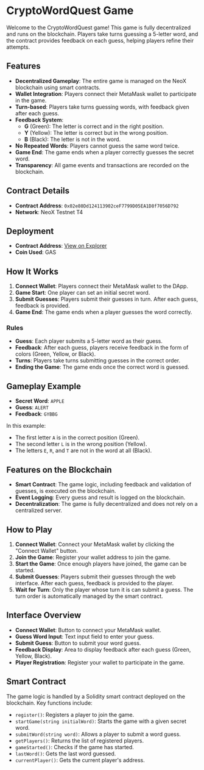 # CryptoWordQuest Game

Welcome to the CryptoWordQuest game! This game is fully decentralized and runs on the  blockchain. Players take turns guessing a 5-letter word, and the contract provides feedback on each guess, helping players refine their attempts.

## Features

- **Decentralized Gameplay**: The entire game is managed on the NeoX blockchain using smart contracts.
- **Wallet Integration**: Players connect their MetaMask wallet to participate in the game.
- **Turn-based**: Players take turns guessing words, with feedback given after each guess.
- **Feedback System**:
  - **G** (Green): The letter is correct and in the right position.
  - **Y** (Yellow): The letter is correct but in the wrong position.
  - **B** (Black): The letter is not in the word.
- **No Repeated Words**: Players cannot guess the same word twice.
- **Game End**: The game ends when a player correctly guesses the secret word.
- **Transparency**: All game events and transactions are recorded on the blockchain.

## Contract Details

- **Contract Address**: `0x02e80Dd124113902ceF7799D05EA1D8f7056D792`
- **Network**: NeoX Testnet T4
## Deployment

- **Contract Address**: [View on Explorer](https://xt4scan.ngd.network/address/0x02e80Dd124113902ceF7799D05EA1D8f7056D792)
- **Coin Used**: GAS

## How It Works

1. **Connect Wallet**: Players connect their MetaMask wallet to the DApp.
2. **Game Start**: One player can set an initial secret word.
3. **Submit Guesses**: Players submit their guesses in turn. After each guess, feedback is provided.
4. **Game End**: The game ends when a player guesses the word correctly.

### Rules

- **Guess**: Each player submits a 5-letter word as their guess.
- **Feedback**: After each guess, players receive feedback in the form of colors (Green, Yellow, or Black).
- **Turns**: Players take turns submitting guesses in the correct order.
- **Ending the Game**: The game ends once the correct word is guessed.

## Gameplay Example

- **Secret Word**: `APPLE`
- **Guess**: `ALERT`
- **Feedback**: `GYBBG`

In this example:
- The first letter `A` is in the correct position (Green).
- The second letter `L` is in the wrong position (Yellow).
- The letters `E`, `R`, and `T` are not in the word at all (Black).

## Features on the Blockchain

- **Smart Contract**: The game logic, including feedback and validation of guesses, is executed on the blockchain.
- **Event Logging**: Every guess and result is logged on the blockchain.
- **Decentralization**: The game is fully decentralized and does not rely on a centralized server.

## How to Play

1. **Connect Wallet**: Connect your MetaMask wallet by clicking the "Connect Wallet" button.
2. **Join the Game**: Register your wallet address to join the game.
3. **Start the Game**: Once enough players have joined, the game can be started.
4. **Submit Guesses**: Players submit their guesses through the web interface. After each guess, feedback is provided to the player.
5. **Wait for Turn**: Only the player whose turn it is can submit a guess. The turn order is automatically managed by the smart contract.

## Interface Overview

- **Connect Wallet**: Button to connect your MetaMask wallet.
- **Guess Word Input**: Text input field to enter your guess.
- **Submit Guess**: Button to submit your word guess.
- **Feedback Display**: Area to display feedback after each guess (Green, Yellow, Black).
- **Player Registration**: Register your wallet to participate in the game.

## Smart Contract

The game logic is handled by a Solidity smart contract deployed on the blockchain. Key functions include:

- `register()`: Registers a player to join the game.
- `startGame(string initialWord)`: Starts the game with a given secret word.
- `submitWord(string word)`: Allows a player to submit a word guess.
- `getPlayers()`: Returns the list of registered players.
- `gameStarted()`: Checks if the game has started.
- `lastWord()`: Gets the last word guessed.
- `currentPlayer()`: Gets the current player's address.
